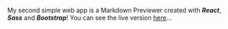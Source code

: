  My second simple web app is a Markdown Previewer created with **_React_**, **_Sass_** and **_Bootstrap_**!  You can see the live version [here](1v4n1v4n.github.io/previewer)...